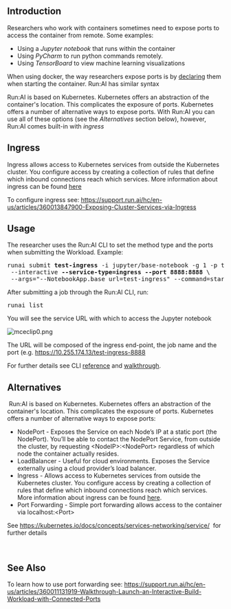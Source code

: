 ## Introduction

Researchers who work with containers sometimes need to expose ports to access the container from remote. Some examples:

*   Using a _Jupyter notebook_ that runs within the container
*   Using _PyCharm_ to run python commands remotely.
*   Using _TensorBoard_ to view machine learning visualizations

When using docker, the way researchers expose ports is by <a href="https://docs.docker.com/engine/reference/commandline/run/" target="_self">declaring</a> them when starting the container. Run:AI has similar syntax

Run:AI is based on Kubernetes. Kubernetes offers an abstraction of the container's location. This complicates the exposure of ports. Kubernetes offers a number of alternative <span>ways to expose ports. With Run:AI you can use all of these options (see the&nbsp;_Alternatives_&nbsp;section below), however, Run:AI comes built-in with&nbsp;_ingress_</span>

## <span>Ingress</span>

Ingress allows access to Kubernetes services from outside the Kubernetes cluster. You configure access by creating a collection of rules that define which inbound connections reach which services. More information about ingress can be found <a href="https://kubernetes.io/docs/concepts/services-networking/ingress/" target="_self">here</a>

To configure ingress see:&nbsp;<https://support.run.ai/hc/en-us/articles/360013847900-Exposing-Cluster-Services-via-Ingress>&nbsp;

## Usage

The researcher uses the Run:AI CLI to set the method type and the ports when submitting the Workload. Example:

<pre>runai submit <strong>test-ingress</strong> -i jupyter/base-notebook -g 1 -p team-ny \<br/> --interactive <strong>--service-type=ingress</strong> <strong>--port 8888:8888</strong> \<br/> --args="--NotebookApp.base_url=test-ingress" --command=start-notebook.sh</pre>

After submitting a job through the Run:AI CLI, run:

<pre>runai list</pre>

You will see the service URL with which to access the Jupyter notebook

![mceclip0.png](https://support.run.ai/hc/article_attachments/360012894900/mceclip0.png)

The URL will be composed of the ingress end-point, the job name and the port (e.g. <a href="https://10.255.174.13/test-ingress-8888" target="_self">https://10.255.174.13/test-ingress-8888</a>

For further details see CLI <a href="https://support.run.ai/hc/en-us/articles/360011436120-runai-submit" target="_self">reference</a> and <a href="https://support.run.ai/hc/en-us/articles/360011131919-Walkthrough-Launch-an-Interactive-Build-Workload-with-Connected-Ports" target="_self">walkthrough</a>.

## Alternatives

&nbsp;Run:AI is based on Kubernetes. Kubernetes offers an abstraction of the container's location. This complicates the exposure of ports. Kubernetes offers a number of alternative <span>ways to expose ports:</span>

*   <span>NodePort - Exposes the Service on each Node’s IP at a static port (the NodePort). You’ll be able to contact the NodePort Service, from outside the cluster, by requesting &lt;NodeIP&gt;:&lt;NodePort&gt; regardless of which node the container actually resides.&nbsp;</span>
*   LoadBalancer - Useful for cloud environments.&nbsp;Exposes the Service externally using a cloud provider’s load balancer.
*   Ingress - Allows access to Kubernetes services from outside the Kubernetes cluster. You configure access by creating a collection of rules that define which inbound connections reach which services. More information about ingress can be found <a href="https://kubernetes.io/docs/concepts/services-networking/ingress/" target="_self">here</a>.&nbsp;
*   Port Forwarding - Simple port forwarding allows access to the container via localhost:&lt;Port&gt;

<span>See <https://kubernetes.io/docs/concepts/services-networking/service/>&nbsp; for further details</span>

&nbsp;

## See Also

To learn how to use port forwarding see:&nbsp;<https://support.run.ai/hc/en-us/articles/360011131919-Walkthrough-Launch-an-Interactive-Build-Workload-with-Connected-Ports>